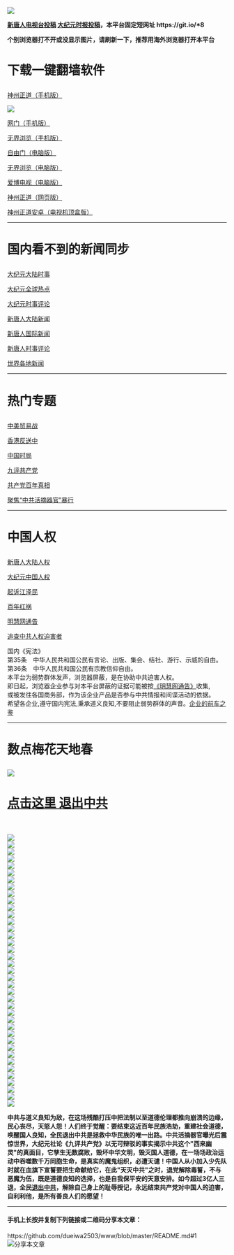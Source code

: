 <a name="1" id="1" target="_blank"></a> <span id="1"></span>
<a name="2" id="2" target="_blank"></a> <span id="2"></span>
<a name="3" id="3" target="_blank"></a> <span id="3"></span>
<a name="4" id="4" target="_blank"></a> <span id="4"></span>
<a name="5" id="5" target="_blank"></a> <span id="5"></span>
<a name="6" id="6" target="_blank"></a> <span id="6"></span>
<a name="7" id="7" target="_blank"></a> <span id="7"></span>
<a name="8" id="8" target="_blank"></a> <span id="8"></span>
<img src="https://raw.githubusercontent.com/dueiwa2503/www/master/t/fq1.jpg"><br>
<p><strong><a href="https://github.com/dueiwa2503/ntdtv/blob/master/gb/contribute.md#1">新唐人电视台投稿</a>  <a href="https://github.com/dueiwa2503/djy/blob/master/gb/about-djy.md#1">大纪元时报投稿</a>，本平台固定短网址 https://git.io/*8</strong></p>
<p><strong>个别浏览器打不开或没显示图片，请刷新一下，推荐用海外浏览器打开本平台</strong></p>

<h1><p><strong>下载一键翻墙软件</strong></p></h1>
<p><a href="https://raw.githubusercontent.com/SzzdOgate/update/master/extras/SzzdOgate.apk?fldfh2">神州正道（手机版）</a><img src="https://raw.githubusercontent.com/hao369/a/master/benzoutuijian.gif" alt=""></p>
<img src="https://raw.githubusercontent.com/dueiwa2503/www/master/t/sz.jpg"><br>
<p><a href="https://raw.githubusercontent.com/oGate2/Up/master/oGate.apk?fldfh2">网门（手机版）</a><img src="https://raw.githubusercontent.com/hao369/a/master/benzoutuijian.gif" alt=""></p>
<p><a href="https://raw.githubusercontent.com/wujieliulan/download/master/um.apk?raw=true">无界浏览（手机版）</a></p>
<p><a href="https://raw.githubusercontent.com/freegate-release/website/gh-pages/files/fgp.zip?fldfh2">自由门（电脑版）</a><img src="https://raw.githubusercontent.com/hao369/a/master/benzoutuijian.gif" alt=""></p>
<p><a href="https://raw.githubusercontent.com/wujieliulan/download/master/u.zip?fldfh2">无界浏览（电脑版）</a><img src="https://raw.githubusercontent.com/hao369/a/master/benzoutuijian.gif" alt=""></p>
<p><a href="https://raw.githubusercontent.com/dueiwa2503/www/master/szzd/iPPOTV.zip">爱博电视（电脑版）</a></p>
<p><a href="https://raw.githubusercontent.com/dueiwa2503/www/master/szzd/szzdogate.rar?fldfh2">神州正道（网页版）</a></p>
<p><a href="https://raw.githubusercontent.com/SzzdOgate/update/master/extras/SzzdOgateTV.apk?fldfh2">神州正道安卓（电视机顶盒版）</a></p>
<hr>
<h1><p><strong>国内看不到的新闻同步</strong></p></h1>
<p><a target="_blank" href="https://github.com/dueiwa2503/djy/blob/master/gb/nsc413.md?flntdtv#1">大纪元大陆时事</a></p>
<p><a target="_blank" href="https://github.com/dueiwa2503/djy/blob/master/gb/n24hr.md?flntdtv#1">大纪元全球热点</a></p>
<p><a target="_blank" href="https://github.com/dueiwa2503/djy/blob/master/gb/news392.md?flntdtv#1">大纪元时事评论</a></p>
<p><a target="_blank" href="https://github.com/dueiwa2503/ntdtv/blob/master/gb/prog204_1.md?flntdtv#1">新唐人大陆新闻</a></p>
<p><a target="_blank" href="https://github.com/dueiwa2503/ntdtv/blob/master/gb/prog202_1.md?flntdtv#1">新唐人国际新闻</a></p>
<p><a target="_blank" href="https://github.com/dueiwa2503/ntdtv/blob/master/gb/prog207_1.md?flntdtv#1">新唐人时事评论</a></p>
<p><a target="_blank" href="https://github.com/gfw-breaker/banned-news1/blob/master/README.md">世界各地新闻</a></p>
<hr>
<h1><p><strong>热门专题</strong></p></h1>
<p><a target="_blank" href="https://github.com/dueiwa2503/ntdtv/blob/master/gb/prog1745_1.md?flntdtv#1">中美贸易战</a></p>
<p><a target="_blank" href="https://github.com/dueiwa2503/ntdtv/blob/master/gb/prog205_1.md?flntdtv#1">香港反送中</a></p>
<p><a target="_blank" href="https://github.com/dueiwa2503/ntdtv/blob/master/gb/prog1138_1.md?flntdtv#1">中国时局</a></p>
<p><a target="_blank" href="https://github.com/dueiwa2503/djy/blob/master/gb/9p.md?flntdtv#1">九评共产党</a></p>
<p><a target="_blank" href="https://github.com/dueiwa2503/ntdtv/blob/master/gb/prog1647_1.md?flntdtv#1">共产党百年真相</a></p>
<p><a target="_blank" href="https://github.com/dueiwa2503/ntdtv/blob/master/gb/prog447_1.md?flntdtv#1">聚焦“中共活摘器官”暴行</a></p>
<p>
<hr>
<h1><p><strong>中国人权</strong></p></h1>
<p><a target="_blank" href="https://github.com/dueiwa2503/ntdtv/blob/master/gb/prog1135_1.md?fldfdueiwa2503#1">新唐人大陆人权</a></p>
<p><a target="_blank" href="https://github.com/dueiwa2503/djy/blob/master/gb/ncid278.md?fldfdueiwa2503#1">大纪元中国人权</a></p>
<p><a target="_blank" href="https://github.com/dueiwa2503/djy/blob/master/gb/nf6123.md?fldfdueiwa2503#1">起诉江泽民</a></p>
<p><a target="_blank" href="https://github.com/dueiwa2503/ntdtv/blob/master/gb/prog1704_1.md?fldfdueiwa2503#1">百年红祸</a></p>
<p><a href="https://github.com/dueiwa2503/djy/blob/master/gb/mh/mhtg.md#1">明慧网通告</a></p>
<p><a target="_blank" href="https://github.com/dueiwa2503/ntdtv/blob/master/gb/prog422209_1.md?fldfdueiwa2503#1">追查中共人权迫害者</a></p>
国内《宪法》<br>
第35条　中华人民共和国公民有言论、出版、集会、结社、游行、示威的自由。<br>
第36条　中华人民共和国公民有宗教信仰自由。<br>
本平台为弱势群体发声，浏览器屏蔽，是在协助中共迫害人权。<br>
即日起，浏览器企业参与对本平台屏蔽的证据可能被按<a target="_blank" href="https://github.com/dueiwa2503/djy/blob/master/gb/mh/mhtg.md?fldfdueiwa2503#1">《明慧网通告》</a>收集,<br>
或被发往各国商务部，作为该企业产品是否参与中共情报和间谍活动的依据。<br>
希望各企业,遵守国内宪法,秉承道义良知,不要阻止弱势群体的声音。<a target="_blank" href="https://github.com/dueiwa2503/djy/blob/master/gb/rq.md?fldfdueiwa2503#1">企业的前车之鉴</a>
<hr>
<h1><p><strong>数点梅花天地春</strong></p></h1>
<img src="https://raw.githubusercontent.com/dueiwa2503/www/master/t/01.jpg">
<h1><strong><a href="https://s3-us-west-1.amazonaws.com/ogaten/show.htm?ogQuit.aspx&from=852" rel="nofollow">点击这里 退出中共</a></strong></h1><br>
<br>
<a name="9" id="9" target="_blank"></a> <span id="9"></span>
<img src="https://raw.githubusercontent.com/dueiwa2503/www/master/t/03.jpg"><br>
<img src="https://raw.githubusercontent.com/dueiwa2503/www/master/t/04.jpg"><br>
<img src="https://raw.githubusercontent.com/dueiwa2503/www/master/t/06.jpg"><br>
<img src="https://raw.githubusercontent.com/dueiwa2503/www/master/t/07.jpg"><br>
<img src="https://raw.githubusercontent.com/dueiwa2503/www/master/t/10.jpg"><br>
<img src="https://raw.githubusercontent.com/dueiwa2503/www/master/t/11.jpg"><br>
<img src="https://raw.githubusercontent.com/dueiwa2503/www/master/t/12.jpg"><br>
<img src="https://raw.githubusercontent.com/dueiwa2503/www/master/t/13.jpg"><br>
<img src="https://raw.githubusercontent.com/dueiwa2503/www/master/t/14.jpg"><br>
<img src="https://raw.githubusercontent.com/dueiwa2503/www/master/t/15.jpg"><br>
<img src="https://raw.githubusercontent.com/dueiwa2503/www/master/t/16.jpg"><br>
<img src="https://raw.githubusercontent.com/dueiwa2503/www/master/t/17.jpg"><br>
<img src="https://raw.githubusercontent.com/dueiwa2503/www/master/t/18.jpg"><br>
<img src="https://raw.githubusercontent.com/dueiwa2503/www/master/t/19.jpg"><br>
<img src="https://raw.githubusercontent.com/dueiwa2503/www/master/t/20.jpg"><br>
<img src="https://raw.githubusercontent.com/dueiwa2503/www/master/t/21.jpg"><br>
<img src="https://raw.githubusercontent.com/dueiwa2503/www/master/t/22.jpg"><br>
<img src="https://raw.githubusercontent.com/dueiwa2503/www/master/t/23.jpg"><br>
<img src="https://raw.githubusercontent.com/dueiwa2503/www/master/t/24.jpg"><br>
<img src="https://raw.githubusercontent.com/dueiwa2503/www/master/t/25.jpg"><br>
<img src="https://raw.githubusercontent.com/dueiwa2503/www/master/t/26.jpg"><br>
<img src="https://raw.githubusercontent.com/dueiwa2503/www/master/t/27.jpg"><br>
<img src="https://raw.githubusercontent.com/dueiwa2503/www/master/t/28.jpg"><br>
<img src="https://raw.githubusercontent.com/dueiwa2503/www/master/t/29.jpg"><br>
<img src="https://raw.githubusercontent.com/dueiwa2503/www/master/t/30.jpg"><br>
<img src="https://raw.githubusercontent.com/dueiwa2503/www/master/t/31.jpg"><br>
<img src="https://raw.githubusercontent.com/dueiwa2503/www/master/t/32.jpg"><br>
<img src="https://raw.githubusercontent.com/dueiwa2503/www/master/t/33.jpg"><br>
<img src="https://raw.githubusercontent.com/dueiwa2503/www/master/t/34.jpg"><br>
<img src="https://raw.githubusercontent.com/dueiwa2503/www/master/t/35.jpg"><br>
<img src="https://raw.githubusercontent.com/dueiwa2503/www/master/t/36.jpg"><br>
<img src="https://raw.githubusercontent.com/dueiwa2503/www/master/t/37.jpg"><br>
<img src="https://raw.githubusercontent.com/dueiwa2503/www/master/t/38.jpg"><br>
<img src="https://raw.githubusercontent.com/dueiwa2503/www/master/t/39.jpg"><br>
<img src="https://raw.githubusercontent.com/dueiwa2503/www/master/t/40.jpg"><br>
<img src="https://raw.githubusercontent.com/dueiwa2503/www/master/t/41.jpg"><br>
<img src="https://raw.githubusercontent.com/dueiwa2503/www/master/t/42.jpg"><br>
<img src="https://raw.githubusercontent.com/dueiwa2503/www/master/t/43.jpg"><br>
<img src="https://raw.githubusercontent.com/dueiwa2503/www/master/t/44.jpg"><br>
<p><p><strong>中共与道义良知为敌，在这场残酷打压中把法制以至道德伦理都推向崩溃的边缘，民心丧尽，天怒人怨！人们终于觉醒：要结束这近百年民族浩劫，重建社会道德，唤醒国人良知，全民退出中共是拯救中华民族的唯一出路。中共活摘器官曝光后震惊世界，大纪元社论《九评共产党》以无可辩驳的事实揭示中共这个"西来幽灵"的真面目，它孳生无数腐败，毁坏中华文明，毁灭国人道德，在一场场政治运动中吞噬数千万同胞生命，是真实的魔鬼组织，必遭天谴！中国人从小加入少先队时就在血旗下宣誓要把生命献给它，在此"天灭中共"之时，退党解除毒誓，不与恶魔为伍，既是道德良知的选择，也是自我保平安的天意安排。如今超过3亿人三退，全民<a href="https://s3-us-west-1.amazonaws.com/ogaten/show.htm?ogQuit.aspx&from=852" rel="nofollow">退出中共</a>，解除自己身上的耻辱授记，永远结束共产党对中国人的迫害，自利利他，是所有善良人们的愿望！</strong></p></p>
<hr>
<h4>手机上长按并复制下列链接或二维码分享本文章：</h4>https://github.com/dueiwa2503/www/blob/master/README.md#1<br><img src="http://d1p1.ip.zn2.us/v.php?action=qrcode&url=https://github.com/dueiwa2503/www/blob/master/README.md%231" title="分享本文章"></img

